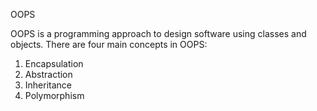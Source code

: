 OOPS

OOPS is a programming approach to design software using classes and objects.
There are four main concepts in OOPS:
1. Encapsulation
2. Abstraction
3. Inheritance
4. Polymorphism

